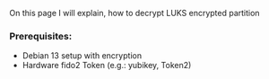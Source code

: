 On this page I will explain, how to decrypt LUKS encrypted partition

### Prerequisites:
 * Debian 13 setup with encryption
 * Hardware fido2 Token (e.g.: yubikey, Token2)